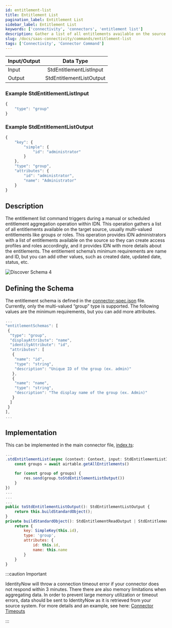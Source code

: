 ```yaml
---
id: entitlement-list
title: Entitlement List
pagination_label: Entitlement List
sidebar_label: Entitlement List
keywords: ['connectivity', 'connectors', 'entitlement list']
description: Gather a list of all entitlements available on the source.
slug: /docs/saas-connectivity/commands/entitlement-list
tags: ['Connectivity', 'Connector Command']
---
```


| Input/Output |        Data Type         |
| :----------- | :----------------------: |
| Input        | StdEntitlementListInput  |
| Output       | StdEntitlementListOutput |

### Example StdEntitlementListInput

```javascript
{
    "type": "group"
}
```

### Example StdEntitlementListOutput

```javascript
{
    "key": {
        "simple": {
            "id": "administrator"
        }
    },
    "type": "group",
    "attributes": {
        "id": "administrator",
        "name": "Administrator"
    }
}
```

## Description

The entitlement list command triggers during a manual or scheduled entitlement aggregation operation within IDN. This operation gathers a list of all entitlements available on the target source, usually multi-valued entitlements like groups or roles. This operation provides IDN administrators with a list of entitlements available on the source so they can create access profiles and roles accordingly, and it provides IDN with more details about the entitlements. The entitlement schema’s minimum requirements are name and ID, but you can add other values, such as created date, updated date, status, etc.

![Discover Schema 4](./img/entitlement_list_idn.png)

## Defining the Schema

The entitlement schema is defined in the [connector-spec.json](https://github.com/sailpoint-oss/airtable-example-connector/blob/main/connector-spec.json) file. Currently, only the multi-valued “group” type is supported. The following values are the minimum requirements, but you can add more attributes.

```javascript
...
"entitlementSchemas": [
 {
  "type": "group",
  "displayAttribute": "name",
  "identityAttribute": "id",
  "attributes": [
   {
    "name": "id",
    "type": "string",
    "description": "Unique ID of the group (ex. admin)"
   },
   {
    "name": "name",
    "type": "string",
    "description": "The display name of the group (ex. Admin)"
   }
  ]
 }
],
...
```

## Implementation

This can be implemented in the main connector file, [index.ts](https://github.com/sailpoint-oss/airtable-example-connector/blob/main/src/index.ts):

```javascript
...
.stdEntitlementList(async (context: Context, input: StdEntitlementListInput, res: Response<StdEntitlementListOutput>) => {
    const groups = await airtable.getAllEntitlements()

    for (const group of groups) {
        res.send(group.toStdEntitlementListOutput())
    }
})
...
...
...
public toStdEntitlementListOutput(): StdEntitlementListOutput {
    return this.buildStandardObject();
}
private buildStandardObject(): StdEntitlementReadOutput | StdEntitlementListOutput {
    return {
        key: SimpleKey(this.id),
        type: 'group',
        attributes: {
            id: this.id,
            name: this.name
        }
    }
}
```
:::caution Important

IdentityNow will throw a connection timeout error if your connector does not respond within 3 minutes. There there are also memory limitations when aggregating data. In order to prevent large memory utilization or timeout errors, data should be sent to IdentityNow as it is retrieved from your source system. For more details and an example, see here: [Connector Timeouts](../in-depth/connector-timeouts.md)


:::